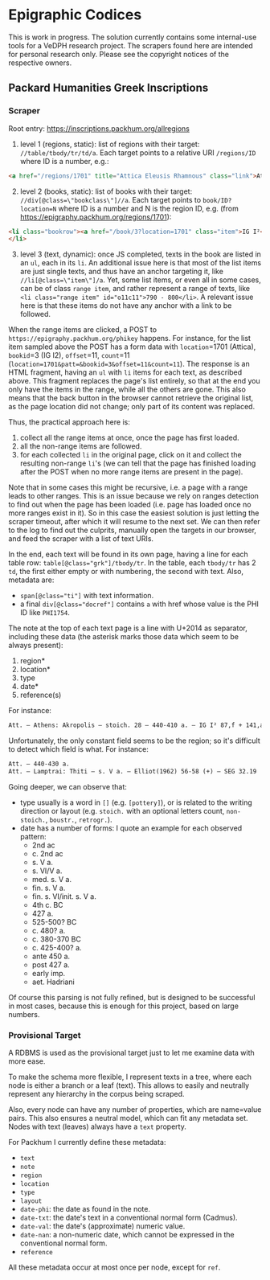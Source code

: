 # Epigraphic Codices

This is work in progress. The solution currently contains some internal-use tools for a VeDPH research project. The scrapers found here are intended for personal research only. Please see the copyright notices of the respective owners.

## Packard Humanities Greek Inscriptions

### Scraper

Root entry: <https://inscriptions.packhum.org/allregions>

1. level 1 (regions, static): list of regions with their target: `//table/tbody/tr/td/a`. Each target points to a relative URI `/regions/ID` where ID is a number, e.g.:

```html
<a href="/regions/1701" title="Attica Eleusis Rhamnous" class="link">Attica (IG I-III)</a>
```

2. level 2 (books, static): list of books with their target: `//div[@class=\"bookclass\"]//a`. Each target points to `book/ID?location=N` where ID is a number and N is the region ID, e.g. (from <https://epigraphy.packhum.org/regions/1701>):

```html
<li class="bookrow"><a href="/book/3?location=1701" class="item">IG I²</a>
</li>
```

3. level 3 (text, dynamic): once JS completed, texts in the book are listed in an `ul`, each in its `li`. An additional issue here is that most of the list items are just single texts, and thus have an anchor targeting it, like `//li[@class=\"item\"]/a`. Yet, some list items, or even all in some cases, can be of class `range item`, and rather represent a range of texts, like `<li class="range item" id="o11c11">790 - 800</li>`. A relevant issue here is that these items do not have any anchor with a link to be followed.

When the range items are clicked, a POST to `https://epigraphy.packhum.org/phikey` happens. For instance, for the list item sampled above the POST has a form data with `location`=1701 (Attica), `bookid`=3 (IG I2), `offset`=11, `count`=11 (`location=1701&patt=&bookid=3&offset=11&count=11`). The response is an HTML fragment, having an `ul` with `li` items for each text, as described above. This fragment replaces the page's list entirely, so that at the end you only have the items in the range, while all the others are gone. This also means that the back button in the browser cannot retrieve the original list, as the page location did not change; only part of its content was replaced.

Thus, the practical approach here is:

1. collect all the range items at once, once the page has first loaded.
2. all the non-range items are followed.
3. for each collected `li` in the original page, click on it and collect the resulting non-range `li`'s (we can tell that the page has finished loading after the POST when no more range items are present in the page).

Note that in some cases this might be recursive, i.e. a page with a range leads to other ranges. This is an issue because we rely on ranges detection to find out when the page has been loaded (i.e. page has loaded once no more ranges exist in it). So in this case the easiest solution is just letting the scraper timeout, after which it will resume to the next set. We can then refer to the log to find out the culprits, manually open the targets in our browser, and feed the scraper with a list of text URIs.

In the end, each text will be found in its own page, having a line for each table row: `table[@class="grk"]/tbody/tr`. In the table, each `tbody/tr` has 2 `td`, the first either empty or with numbering, the second with text. Also, metadata are:

- `span[@class="ti"]` with text information.
- a final `div[@class="docref"]` contains `a` with href whose value is the PHI ID like `PHI1754`.

The note at the top of each text page is a line with U+2014 as separator, including these data (the asterisk marks those data which seem to be always present):

1. region\*
2. location\*
3. type
4. date\*
5. reference(s)

For instance:

```txt
Att. — Athens: Akropolis — stoich. 28 — 440-410 a. — IG I² 87,f + 141,a, + 174 — IG I³, Add.p.950
```

Unfortunately, the only constant field seems to be the region; so it's difficult to detect which field is what. For instance:

```txt
Att. — 440-430 a.
Att. — Lamptrai: Thiti — s. V a. — Elliot(1962) 56-58 (+) — SEG 32.19
```

Going deeper, we can observe that:

- type usually is a word in `[]` (e.g. `[pottery]`), or is related to the writing direction or layout (e.g. `stoich.` with an optional letters count, `non-stoich.`, `boustr.`, `retrogr.`).
- date has a number of forms: I quote an example for each observed pattern:
  - 2nd ac
  - c. 2nd ac
  - s. V a.
  - s. VI/V a.
  - med. s. V a.
  - fin. s. V a.
  - fin. s. VI/init. s. V a.
  - 4th c. BC
  - 427 a.
  - 525-500? BC
  - c. 480? a.
  - c. 380-370 BC
  - c. 425-400? a.
  - ante 450 a.
  - post 427 a.
  - early imp.
  - aet. Hadriani

 Of course this parsing is not fully refined, but is designed to be successful in most cases, because this is enough for this project, based on large numbers.

### Provisional Target

A RDBMS is used as the provisional target just to let me examine data with more ease.

To make the schema more flexible, I represent texts in a tree, where each node is either a branch or a leaf (text). This allows to easily and neutrally represent any hierarchy in the corpus being scraped.

Also, every node can have any number of properties, which are name=value pairs. This also ensures a neutral model, which can fit any metadata set.
Nodes with text (leaves) always have a `text` property.

For Packhum I currently define these metadata:

- `text`
- `note`
- `region`
- `location`
- `type`
- `layout`
- `date-phi`: the date as found in the note.
- `date-txt`: the date's text in a conventional normal form (Cadmus).
- `date-val`: the date's (approximate) numeric value.
- `date-nan`: a non-numeric date, which cannot be expressed in the conventional normal form.
- `reference`

All these metadata occur at most once per node, except for `ref`.
